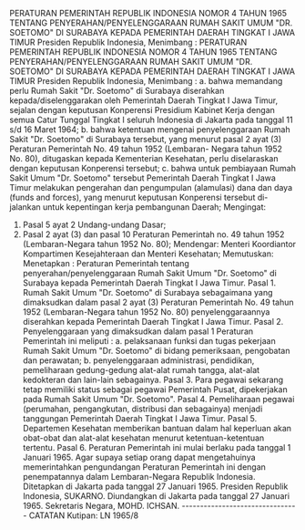  PERATURAN PEMERINTAH REPUBLIK INDONESIA NOMOR 4 TAHUN 1965 TENTANG PENYERAHAN/PENYELENGGARAAN RUMAH SAKIT UMUM "DR. SOETOMO" DI SURABAYA KEPADA PEMERINTAH DAERAH TINGKAT I JAWA TIMUR Presiden Republik Indonesia, Menimbang : PERATURAN PEMERINTAH REPUBLIK INDONESIA NOMOR 4 TAHUN 1965 TENTANG PENYERAHAN/PENYELENGGARAAN RUMAH SAKIT UMUM "DR. SOETOMO" DI SURABAYA KEPADA PEMERINTAH DAERAH TINGKAT I JAWA TIMUR Presiden Republik Indonesia, Menimbang :
a. bahwa memandang perlu Rumah Sakit "Dr. Soetomo" di Surabaya diserahkan kepada/diselenggarakan oleh Pemerintah Daerah Tingkat I Jawa Timur, sejalan dengan keputusan Konperensi Presidium Kabinet Kerja dengan semua Catur Tunggal Tingkat I seluruh Indonesia di Jakarta pada tanggal 11 s/d 16 Maret 1964;
b. bahwa ketentuan mengenai penyelenggaraan Rumah Sakit "Dr. Soetomo" di Surabaya tersebut, yang menurut pasal 2 ayat (3) Peraturan Pemerintah No. 49 tahun 1952 (Lembaran- Negara tahun 1952 No. 80), ditugaskan kepada Kementerian Kesehatan, perlu diselaraskan dengan keputusan Konperensi tersebut;
c. bahwa untuk pembiayaan Rumah Sakit Umum "Dr. Soetomo" tersebut Pemerintah Daerah Tingkat I Jawa Timur melakukan pengerahan dan pengumpulan (alamulasi) dana dan daya (funds and forces), yang menurut keputusan Konperensi tersebut di- jalankan untuk kepentingan kerja pembangunan Daerah;
Mengingat:

1. Pasal 5 ayat 2 Undang-undang Dasar;
2. Pasal 2 ayat (3) dan pasal 10 Peraturan Pemerintah no. 49 tahun 1952 (Lembaran-Negara tahun 1952 No. 80); Mendengar: Menteri Koordiantor Kompartimen Kesejahteraan dan Menteri Kesehatan; Memutuskan: Menetapkan : Peraturan Pemerintah tentang penyerahan/penyelenggaraan Rumah Sakit Umum "Dr. Soetomo" di Surabaya kepada Pemerintah Daerah Tingkat I Jawa Timur. Pasal 1. Rumah Sakit Umum "Dr. Soetomo" di Surabaya sebagaimana yang dimaksudkan dalam pasal 2 ayat (3) Peraturan Pemerintah No. 49 tahun 1952 (Lembaran-Negara tahun 1952 No. 80) penyelenggaraannya diserahkan kepada Pemerintah Daerah Tingkat I Jawa Timur. Pasal 2. Penyelenggaraan yang dimaksudkan dalam pasal 1 Peraturan Pemerintah ini meliputi :
a. pelaksanaan funksi dan tugas pekerjaan Rumah Sakit Umum "Dr. Soetomo" di bidang pemeriksaan, pengobatan dan perawatan;
b. penyelenggaraan administrasi, pendidikan, pemeliharaan gedung-gedung alat-alat rumah tangga, alat-alat kedokteran dan lain-lain sebagainya. Pasal 3. Para pegawai sekarang tetap memiliki status sebagai pegawai Pemerintah Pusat, dipekerjakan pada Rumah Sakit Umum "Dr. Soetomo". Pasal 4. Pemeliharaan pegawai (perumahan, pengangkutan, distribusi dan sebagainya) menjadi tanggungan Pemerintah Daerah Tingkat I Jawa Timur. Pasal 5. Departemen Kesehatan memberikan bantuan dalam hal keperluan akan obat-obat dan alat-alat kesehatan menurut ketentuan-ketentuan tertentu. Pasal 6. Peraturan Pemerintah ini mulai berlaku pada tanggal 1 Januari 1965. Agar supaya setiap orang dapat mengetahuinya memerintahkan pengundangan Peraturan Pemerintah ini dengan penempatannya dalam Lembaran-Negara Republik Indonesia. Ditetapkan di Jakarta pada tanggal 27 Januari 1965. Presiden Republik Indonesia, SUKARNO. Diundangkan di Jakarta pada tanggal 27 Januari 1965. Sekretaris Negara, MOHD. ICHSAN. -------------------------------- CATATAN Kutipan: LN 1965/8